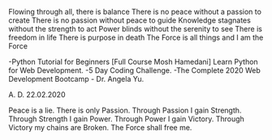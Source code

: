 Flowing through all, there is balance
There is no peace without a passion to create
There is no passion without peace to guide
Knowledge stagnates without the strength to act
Power blinds without the serenity to see
There is freedom in life
There is purpose in death
The Force is all things and I am the Force

-Python Tutorial for Beginners [Full Course Mosh Hamedani] Learn Python for Web Development.
-5 Day Coding Challenge.
-The Complete 2020 Web Development Bootcamp - Dr. Angela Yu.

A. D. 22.02.2020

Peace is a lie. There is only Passion.
Through Passion I gain Strength.
Through Strength I gain Power.
Through Power I gain Victory.
Through Victory my chains are Broken.
The Force shall free me.